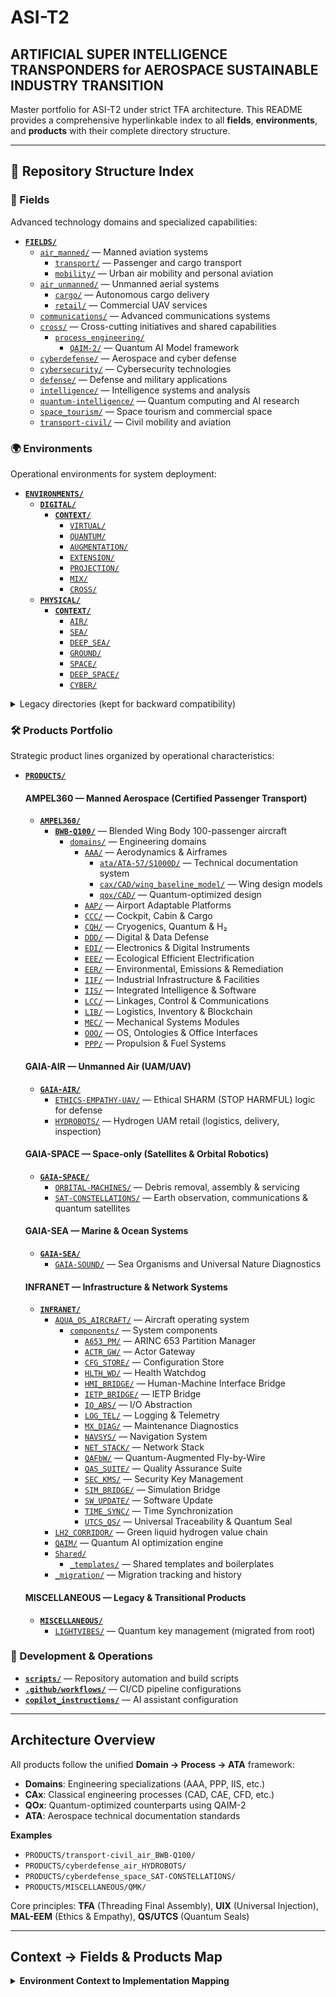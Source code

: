 # ASI-T2
## ARTIFICIAL SUPER INTELLIGENCE TRANSPONDERS for AEROSPACE SUSTAINABLE INDUSTRY TRANSITION

Master portfolio for ASI-T2 under strict TFA architecture. This README provides a comprehensive hyperlinkable index to all **fields**, **environments**, and **products** with their complete directory structure.

---

## 📁 Repository Structure Index

### 🧭 Fields
Advanced technology domains and specialized capabilities:

- **[`FIELDS/`](./FIELDS/)**
  - [`air_manned/`](./FIELDS/air_manned/) — Manned aviation systems
    - [`transport/`](./FIELDS/air_manned/transport/) — Passenger and cargo transport
    - [`mobility/`](./FIELDS/air_manned/mobility/) — Urban air mobility and personal aviation
  - [`air_unmanned/`](./FIELDS/air_unmanned/) — Unmanned aerial systems
    - [`cargo/`](./FIELDS/air_unmanned/cargo/) — Autonomous cargo delivery
    - [`retail/`](./FIELDS/air_unmanned/retail/) — Commercial UAV services
  - [`communications/`](./FIELDS/communications/) — Advanced communications systems
  - [`cross/`](./FIELDS/cross/) — Cross-cutting initiatives and shared capabilities
    - [`process_engineering/`](./FIELDS/cross/process_engineering/)
      - [`QAIM-2/`](./FIELDS/cross/process_engineering/QAIM-2/) — Quantum AI Model framework
  - [`cyberdefense/`](./FIELDS/cyberdefense/) — Aerospace and cyber defense
  - [`cybersecurity/`](./FIELDS/cybersecurity/) — Cybersecurity technologies
  - [`defense/`](./FIELDS/defense/) — Defense and military applications
  - [`intelligence/`](./FIELDS/intelligence/) — Intelligence systems and analysis
  - [`quantum-intelligence/`](./FIELDS/quantum-intelligence/) — Quantum computing and AI research
  - [`space_tourism/`](./FIELDS/space_tourism/) — Space tourism and commercial space
  - [`transport-civil/`](./FIELDS/transport-civil/) — Civil mobility and aviation

### 🌍 Environments
Operational environments for system deployment:

- **[`ENVIRONMENTS/`](./ENVIRONMENTS/)**
  - **[`DIGITAL/`](./ENVIRONMENTS/DIGITAL/)**
    - **[`CONTEXT/`](./ENVIRONMENTS/DIGITAL/CONTEXT/)**
      - [`VIRTUAL/`](./ENVIRONMENTS/DIGITAL/CONTEXT/VIRTUAL/)
      - [`QUANTUM/`](./ENVIRONMENTS/DIGITAL/CONTEXT/QUANTUM/)
      - [`AUGMENTATION/`](./ENVIRONMENTS/DIGITAL/CONTEXT/AUGMENTATION/)
      - [`EXTENSION/`](./ENVIRONMENTS/DIGITAL/CONTEXT/EXTENSION/)
      - [`PROJECTION/`](./ENVIRONMENTS/DIGITAL/CONTEXT/PROJECTION/)
      - [`MIX/`](./ENVIRONMENTS/DIGITAL/CONTEXT/MIX/)
      - [`CROSS/`](./ENVIRONMENTS/DIGITAL/CONTEXT/CROSS/)
  - **[`PHYSICAL/`](./ENVIRONMENTS/PHYSICAL/)**
    - **[`CONTEXT/`](./ENVIRONMENTS/PHYSICAL/CONTEXT/)**
      - [`AIR/`](./ENVIRONMENTS/PHYSICAL/CONTEXT/AIR/)
      - [`SEA/`](./ENVIRONMENTS/PHYSICAL/CONTEXT/SEA/)
      - [`DEEP_SEA/`](./ENVIRONMENTS/PHYSICAL/CONTEXT/DEEP_SEA/)
      - [`GROUND/`](./ENVIRONMENTS/PHYSICAL/CONTEXT/GROUND/)
      - [`SPACE/`](./ENVIRONMENTS/PHYSICAL/CONTEXT/SPACE/)
      - [`DEEP_SPACE/`](./ENVIRONMENTS/PHYSICAL/CONTEXT/DEEP_SPACE/)
      - [`CYBER/`](./ENVIRONMENTS/PHYSICAL/CONTEXT/CYBER/)

<details><summary>Legacy directories (kept for backward compatibility)</summary>

- [`LEGACY_Air/`](./ENVIRONMENTS/LEGACY_Air/)
- [`LEGACY_Cross/`](./ENVIRONMENTS/LEGACY_Cross/)
- [`LEGACY_Digital/`](./ENVIRONMENTS/LEGACY_Digital/)
- [`LEGACY_Ground/`](./ENVIRONMENTS/LEGACY_Ground/)
- [`LEGACY_Sea/`](./ENVIRONMENTS/LEGACY_Sea/)
- [`LEGACY_Space/`](./ENVIRONMENTS/LEGACY_Space/)

</details>

### 🛠️ Products Portfolio
Strategic product lines organized by operational characteristics:

- **[`PRODUCTS/`](./PRODUCTS/)**
  
  #### AMPEL360 — Manned Aerospace (Certified Passenger Transport)
  - **[`AMPEL360/`](./PRODUCTS/AMPEL360/)**
    - **[`BWB-Q100/`](./PRODUCTS/AMPEL360/BWB-Q100/)** — Blended Wing Body 100-passenger aircraft
      - [`domains/`](./PRODUCTS/AMPEL360/BWB-Q100/domains/) — Engineering domains
        - [`AAA/`](./PRODUCTS/AMPEL360/BWB-Q100/domains/AAA/) — Aerodynamics & Airframes
          - [`ata/ATA-57/S1000D/`](./PRODUCTS/AMPEL360/BWB-Q100/domains/AAA/ata/ATA-57/S1000D/) — Technical documentation system
          - [`cax/CAD/wing_baseline_model/`](./PRODUCTS/AMPEL360/BWB-Q100/domains/AAA/cax/CAD/wing_baseline_model/) — Wing design models
          - [`qox/CAD/`](./PRODUCTS/AMPEL360/BWB-Q100/domains/AAA/qox/CAD/) — Quantum-optimized design
        - [`AAP/`](./PRODUCTS/AMPEL360/BWB-Q100/domains/AAP/) — Airport Adaptable Platforms
        - [`CCC/`](./PRODUCTS/AMPEL360/BWB-Q100/domains/CCC/) — Cockpit, Cabin & Cargo
        - [`CQH/`](./PRODUCTS/AMPEL360/BWB-Q100/domains/CQH/) — Cryogenics, Quantum & H₂
        - [`DDD/`](./PRODUCTS/AMPEL360/BWB-Q100/domains/DDD/) — Digital & Data Defense
        - [`EDI/`](./PRODUCTS/AMPEL360/BWB-Q100/domains/EDI/) — Electronics & Digital Instruments
        - [`EEE/`](./PRODUCTS/AMPEL360/BWB-Q100/domains/EEE/) — Ecological Efficient Electrification
        - [`EER/`](./PRODUCTS/AMPEL360/BWB-Q100/domains/EER/) — Environmental, Emissions & Remediation
        - [`IIF/`](./PRODUCTS/AMPEL360/BWB-Q100/domains/IIF/) — Industrial Infrastructure & Facilities
        - [`IIS/`](./PRODUCTS/AMPEL360/BWB-Q100/domains/IIS/) — Integrated Intelligence & Software
        - [`LCC/`](./PRODUCTS/AMPEL360/BWB-Q100/domains/LCC/) — Linkages, Control & Communications
        - [`LIB/`](./PRODUCTS/AMPEL360/BWB-Q100/domains/LIB/) — Logistics, Inventory & Blockchain
        - [`MEC/`](./PRODUCTS/AMPEL360/BWB-Q100/domains/MEC/) — Mechanical Systems Modules
        - [`OOO/`](./PRODUCTS/AMPEL360/BWB-Q100/domains/OOO/) — OS, Ontologies & Office Interfaces
        - [`PPP/`](./PRODUCTS/AMPEL360/BWB-Q100/domains/PPP/) — Propulsion & Fuel Systems

  #### GAIA-AIR — Unmanned Air (UAM/UAV)
  - **[`GAIA-AIR/`](./PRODUCTS/GAIA-AIR/)**
    - [`ETHICS-EMPATHY-UAV/`](./PRODUCTS/GAIA-AIR/ETHICS-EMPATHY-UAV/) — Ethical SHARM (STOP HARMFUL) logic for defense
    - [`HYDROBOTS/`](./PRODUCTS/GAIA-AIR/HYDROBOTS/) — Hydrogen UAM retail (logistics, delivery, inspection)

  #### GAIA-SPACE — Space-only (Satellites & Orbital Robotics)
  - **[`GAIA-SPACE/`](./PRODUCTS/GAIA-SPACE/)**
    - [`ORBITAL-MACHINES/`](./PRODUCTS/GAIA-SPACE/ORBITAL-MACHINES/) — Debris removal, assembly & servicing
    - [`SAT-CONSTELLATIONS/`](./PRODUCTS/GAIA-SPACE/SAT-CONSTELLATIONS/) — Earth observation, communications & quantum satellites

  #### GAIA-SEA — Marine & Ocean Systems
  - **[`GAIA-SEA/`](./PRODUCTS/GAIA-SEA/)**
    - [`GAIA-SOUND/`](./PRODUCTS/GAIA-SEA/GAIA-SOUND/) — Sea Organisms and Universal Nature Diagnostics

  #### INFRANET — Infrastructure & Network Systems
  - **[`INFRANET/`](./PRODUCTS/INFRANET/)**
    - [`AQUA_OS_AIRCRAFT/`](./PRODUCTS/INFRANET/AQUA_OS_AIRCRAFT/) — Aircraft operating system
      - [`components/`](./PRODUCTS/INFRANET/AQUA_OS_AIRCRAFT/components/) — System components
        - [`A653_PM/`](./PRODUCTS/INFRANET/AQUA_OS_AIRCRAFT/components/A653_PM/) — ARINC 653 Partition Manager
        - [`ACTR_GW/`](./PRODUCTS/INFRANET/AQUA_OS_AIRCRAFT/components/ACTR_GW/) — Actor Gateway
        - [`CFG_STORE/`](./PRODUCTS/INFRANET/AQUA_OS_AIRCRAFT/components/CFG_STORE/) — Configuration Store
        - [`HLTH_WD/`](./PRODUCTS/INFRANET/AQUA_OS_AIRCRAFT/components/HLTH_WD/) — Health Watchdog
        - [`HMI_BRIDGE/`](./PRODUCTS/INFRANET/AQUA_OS_AIRCRAFT/components/HMI_BRIDGE/) — Human-Machine Interface Bridge
        - [`IETP_BRIDGE/`](./PRODUCTS/INFRANET/AQUA_OS_AIRCRAFT/components/IETP_BRIDGE/) — IETP Bridge
        - [`IO_ABS/`](./PRODUCTS/INFRANET/AQUA_OS_AIRCRAFT/components/IO_ABS/) — I/O Abstraction
        - [`LOG_TEL/`](./PRODUCTS/INFRANET/AQUA_OS_AIRCRAFT/components/LOG_TEL/) — Logging & Telemetry
        - [`MX_DIAG/`](./PRODUCTS/INFRANET/AQUA_OS_AIRCRAFT/components/MX_DIAG/) — Maintenance Diagnostics
        - [`NAVSYS/`](./PRODUCTS/INFRANET/AQUA_OS_AIRCRAFT/components/NAVSYS/) — Navigation System
        - [`NET_STACK/`](./PRODUCTS/INFRANET/AQUA_OS_AIRCRAFT/components/NET_STACK/) — Network Stack
        - [`QAFbW/`](./PRODUCTS/INFRANET/AQUA_OS_AIRCRAFT/components/QAFbW/) — Quantum-Augmented Fly-by-Wire
        - [`QAS_SUITE/`](./PRODUCTS/INFRANET/AQUA_OS_AIRCRAFT/components/QAS_SUITE/) — Quality Assurance Suite
        - [`SEC_KMS/`](./PRODUCTS/INFRANET/AQUA_OS_AIRCRAFT/components/SEC_KMS/) — Security Key Management
        - [`SIM_BRIDGE/`](./PRODUCTS/INFRANET/AQUA_OS_AIRCRAFT/components/SIM_BRIDGE/) — Simulation Bridge
        - [`SW_UPDATE/`](./PRODUCTS/INFRANET/AQUA_OS_AIRCRAFT/components/SW_UPDATE/) — Software Update
        - [`TIME_SYNC/`](./PRODUCTS/INFRANET/AQUA_OS_AIRCRAFT/components/TIME_SYNC/) — Time Synchronization
        - [`UTCS_QS/`](./PRODUCTS/INFRANET/AQUA_OS_AIRCRAFT/components/UTCS_QS/) — Universal Traceability & Quantum Seal
    - [`LH2_CORRIDOR/`](./PRODUCTS/INFRANET/LH2_CORRIDOR/) — Green liquid hydrogen value chain
    - [`QAIM/`](./PRODUCTS/INFRANET/QAIM/) — Quantum AI optimization engine
    - [`Shared/`](./PRODUCTS/INFRANET/Shared/)
      - [`_templates/`](./PRODUCTS/INFRANET/Shared/_templates/) — Shared templates and boilerplates
    - [`_migration/`](./PRODUCTS/_migration/) — Migration tracking and history

  #### MISCELLANEOUS — Legacy & Transitional Products
  - **[`MISCELLANEOUS/`](./PRODUCTS/MISCELLANEOUS/)**
    - [`LIGHTVIBES/`](./PRODUCTS/MISCELLANEOUS/LIGHTVIBES/) — Quantum key management (migrated from root)

### 🔧 Development & Operations
- **[`scripts/`](./scripts/)** — Repository automation and build scripts
- **[`.github/workflows/`](./.github/workflows/)** — CI/CD pipeline configurations
- **[`copilot_instructions/`](./copilot_instructions/)** — AI assistant configuration

---
## Architecture Overview

All products follow the unified **Domain → Process → ATA** framework:

- **Domains**: Engineering specializations (AAA, PPP, IIS, etc.)
- **CAx**: Classical engineering processes (CAD, CAE, CFD, etc.)
- **QOx**: Quantum-optimized counterparts using QAIM-2
- **ATA**: Aerospace technical documentation standards

**Examples**
- `PRODUCTS/transport-civil_air_BWB-Q100/`
- `PRODUCTS/cyberdefense_air_HYDROBOTS/`
- `PRODUCTS/cyberdefense_space_SAT-CONSTELLATIONS/`
- `PRODUCTS/MISCELLANEOUS/QMK/`

Core principles: **TFA** (Threading Final Assembly), **UIX** (Universal Injection), **MAL-EEM** (Ethics & Empathy), **QS/UTCS** (Quantum Seals)

---
## Context → Fields & Products Map

<details>
<summary><strong>Environment Context to Implementation Mapping</strong></summary>

### DIGITAL / CONTEXT

#### VIRTUAL
- **Fields**: [`intelligence`](./FIELDS/intelligence/), [`communications`](./FIELDS/communications/), [`air_unmanned`](./FIELDS/air_unmanned/), [`air_manned`](./FIELDS/air_manned/), [`cross`](./FIELDS/cross/)
- **Products**: [`AMPEL360/BWB-Q100`](./PRODUCTS/AMPEL360/BWB-Q100/), [`GAIA-AIR/ETHICS-EMPATHY-UAV`](./PRODUCTS/GAIA-AIR/ETHICS-EMPATHY-UAV/), [`GAIA-AIR/HYDROBOTS`](./PRODUCTS/GAIA-AIR/HYDROBOTS/), [`INFRANET/AQUA_OS_AIRCRAFT`](./PRODUCTS/INFRANET/AQUA_OS_AIRCRAFT/), [`INFRANET/META_OS_AEROSPACE`](./PRODUCTS/INFRANET/META_OS_AEROSPACE/)

#### QUANTUM
- **Fields**: [`quantum-intelligence`](./FIELDS/quantum-intelligence/), [`cybersecurity`](./FIELDS/cybersecurity/), [`cyberdefense`](./FIELDS/cyberdefense/), [`cross`](./FIELDS/cross/)
- **Products**: [`INFRANET/QAIM`](./PRODUCTS/INFRANET/QAIM/), [`INFRANET/META_OS_AEROSPACE`](./PRODUCTS/INFRANET/META_OS_AEROSPACE/), [`GAIA-SPACE/SAT-CONSTELLATIONS`](./PRODUCTS/GAIA-SPACE/SAT-CONSTELLATIONS/)

#### AUGMENTATION
- **Fields**: [`air_manned`](./FIELDS/air_manned/), [`air_unmanned`](./FIELDS/air_unmanned/), [`communications`](./FIELDS/communications/), [`intelligence`](./FIELDS/intelligence/)
- **Products**: [`AMPEL360/BWB-Q100`](./PRODUCTS/AMPEL360/BWB-Q100/), [`GAIA-AIR/ETHICS-EMPATHY-UAV`](./PRODUCTS/GAIA-AIR/ETHICS-EMPATHY-UAV/), [`INFRANET/AQUA_OS_AIRCRAFT`](./PRODUCTS/INFRANET/AQUA_OS_AIRCRAFT/)

#### EXTENSION
- **Fields**: [`communications`](./FIELDS/communications/), [`intelligence`](./FIELDS/intelligence/), [`air_unmanned`](./FIELDS/air_unmanned/)
- **Products**: [`INFRANET/META_OS_AEROSPACE`](./PRODUCTS/INFRANET/META_OS_AEROSPACE/), [`INFRANET/AQUA_OS_AIRCRAFT`](./PRODUCTS/INFRANET/AQUA_OS_AIRCRAFT/)

#### PROJECTION
- **Fields**: [`communications`](./FIELDS/communications/), [`intelligence`](./FIELDS/intelligence/), [`air_manned`](./FIELDS/air_manned/)
- **Products**: [`INFRANET/AQUA_OS_AIRCRAFT`](./PRODUCTS/INFRANET/AQUA_OS_AIRCRAFT/), [`INFRANET/META_OS_AEROSPACE`](./PRODUCTS/INFRANET/META_OS_AEROSPACE/)

#### MIX
- **Fields**: [`cross`](./FIELDS/cross/), [`air_manned`](./FIELDS/air_manned/), [`air_unmanned`](./FIELDS/air_unmanned/), [`communications`](./FIELDS/communications/)
- **Products**: [`AMPEL360/BWB-Q100`](./PRODUCTS/AMPEL360/BWB-Q100/), [`GAIA-AIR/HYDROBOTS`](./PRODUCTS/GAIA-AIR/HYDROBOTS/), [`INFRANET/AQUA_OS_AIRCRAFT`](./PRODUCTS/INFRANET/AQUA_OS_AIRCRAFT/)

#### CROSS
- **Fields**: [`cross`](./FIELDS/cross/), [`cyberdefense`](./FIELDS/cyberdefense/), [`cybersecurity`](./FIELDS/cybersecurity/)
- **Products**: [`INFRANET/Shared/_templates`](./PRODUCTS/INFRANET/Shared/_templates/), [`INFRANET/_migration`](./PRODUCTS/_migration/), [`INFRANET/META_OS_AEROSPACE`](./PRODUCTS/INFRANET/META_OS_AEROSPACE/)

### PHYSICAL / CONTEXT

#### AIR
- **Fields**: [`air_manned`](./FIELDS/air_manned/), [`air_unmanned`](./FIELDS/air_unmanned/), [`transport-civil`](./FIELDS/transport-civil/), [`defense`](./FIELDS/defense/), [`communications`](./FIELDS/communications/)
- **Products**: [`AMPEL360/BWB-Q100`](./PRODUCTS/AMPEL360/BWB-Q100/), [`GAIA-AIR/ETHICS-EMPATHY-UAV`](./PRODUCTS/GAIA-AIR/ETHICS-EMPATHY-UAV/), [`GAIA-AIR/HYDROBOTS`](./PRODUCTS/GAIA-AIR/HYDROBOTS/), [`INFRANET/AQUA_OS_AIRCRAFT`](./PRODUCTS/INFRANET/AQUA_OS_AIRCRAFT/)

#### SEA
- **Fields**: [`communications`](./FIELDS/communications/), [`defense`](./FIELDS/defense/), [`intelligence`](./FIELDS/intelligence/)
- **Products**: [`GAIA-SEA/GAIA-SOUND`](./PRODUCTS/GAIA-SEA/GAIA-SOUND/), [`INFRANET/LH2_CORRIDOR`](./PRODUCTS/INFRANET/LH2_CORRIDOR/)

#### DEEP_SEA
- **Fields**: [`defense`](./FIELDS/defense/), [`intelligence`](./FIELDS/intelligence/)
- **Products**: [`GAIA-SEA/GAIA-SOUND`](./PRODUCTS/GAIA-SEA/GAIA-SOUND/) (abyssal mode)

#### GROUND
- **Fields**: [`communications`](./FIELDS/communications/), [`intelligence`](./FIELDS/intelligence/), [`defense`](./FIELDS/defense/), [`cross`](./FIELDS/cross/)
- **Products**: [`INFRANET/LH2_CORRIDOR`](./PRODUCTS/INFRANET/LH2_CORRIDOR/), [`INFRANET/META_OS_AEROSPACE`](./PRODUCTS/INFRANET/META_OS_AEROSPACE/)

#### SPACE
- **Fields**: [`cyberdefense`](./FIELDS/cyberdefense/), [`intelligence`](./FIELDS/intelligence/), [`space_tourism`](./FIELDS/space_tourism/)
- **Products**: [`GAIA-SPACE/ORBITAL-MACHINES`](./PRODUCTS/GAIA-SPACE/ORBITAL-MACHINES/), [`GAIA-SPACE/SAT-CONSTELLATIONS`](./PRODUCTS/GAIA-SPACE/SAT-CONSTELLATIONS/)

#### DEEP_SPACE
- **Fields**: [`intelligence`](./FIELDS/intelligence/), [`communications`](./FIELDS/communications/), [`cyberdefense`](./FIELDS/cyberdefense/)
- **Products**: [`GAIA-SPACE/ORBITAL-MACHINES`](./PRODUCTS/GAIA-SPACE/ORBITAL-MACHINES/), [`GAIA-SPACE/SAT-CONSTELLATIONS`](./PRODUCTS/GAIA-SPACE/SAT-CONSTELLATIONS/), [`MISCELLANEOUS/LIGHTVIBES`](./PRODUCTS/MISCELLANEOUS/LIGHTVIBES/) (→ moving to PRODUCTS/MISCELLANEOUS/LIGHTVIBES/)

#### CYBER
- **Fields**: [`cybersecurity`](./FIELDS/cybersecurity/), [`cyberdefense`](./FIELDS/cyberdefense/), [`intelligence`](./FIELDS/intelligence/), [`communications`](./FIELDS/communications/)
- **Products**: [`INFRANET/QAIM`](./PRODUCTS/INFRANET/QAIM/), [`INFRANET/META_OS_AEROSPACE`](./PRODUCTS/INFRANET/META_OS_AEROSPACE/), [`GAIA-AIR/ETHICS-EMPATHY-UAV`](./PRODUCTS/GAIA-AIR/ETHICS-EMPATHY-UAV/)

</details>

